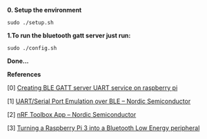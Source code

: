 **0. Setup the environment**

```shell
sudo ./setup.sh
```

**1.To run the bluetooth gatt server just run:**

```shell
sudo ./config.sh
```

**Done...**



**References**

[0] [Creating BLE GATT server UART service on raspberry pi](https://scribles.net/creating-ble-gatt-server-uart-service-on-raspberry-pi/) 

[1] [UART/Serial Port Emulation over BLE – Nordic Semiconductor ](https://www.nordicsemi.com/Software-and-Tools/Development-Tools/nRF-Toolbox) 

[2] [nRF Toolbox App – Nordic Semiconductor](https://www.nordicsemi.com/Software-and-Tools/Development-Tools/nRF-Toolbox) 

[3] [Turning a Raspberry Pi 3 into a Bluetooth Low Energy peripheral](https://tobiastrumm.de/2016/10/04/turning-a-raspberry-pi-3-into-a-bluetooth-low-energy-peripheral/)

